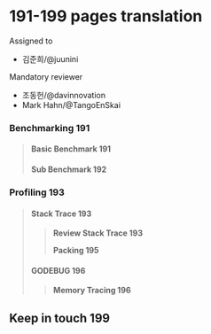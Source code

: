 # 191-199 pages translation

Assigned to

* 김준희/@juunini

Mandatory reviewer

* 조동헌/@davinnovation
* Mark Hahn/@TangoEnSkai

### Benchmarking 191

> #### Basic Benchmark 191
>
> #### Sub Benchmark 192

### Profiling 193

> #### Stack Trace 193
>
> > **Review Stack Trace 193**
> >
> > **Packing 195**
>
> #### GODEBUG 196
>
> > **Memory Tracing 196**

## Keep in touch 199

